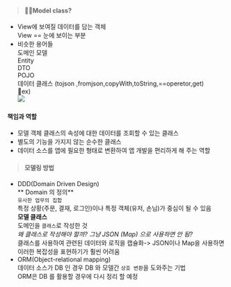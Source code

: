 > #### 🙋🏻Model class?<br>
- View에 보여질 데이터를 담는 객체<br>
 View == 눈에 보이는 부분<br>
- 비슷한 용어들<br>
도메인 모델<br>
Entity<br>
DTO<br>
POJO<br>
데이터 클래스 (tojson ,fromjson,copyWith,toString,==operetor,get)<br>ex)<br>
![](https://velog.velcdn.com/images/hee462/post/67260556-97a9-49b5-a61d-256e5dccfd48/image.png)
#### 책임과 역할<br>
- 모델 객체 클래스의 속성에 대한 데이터를 조회할 수 있는 클래스<br>
- 별도의 기능을 가지지 않는 순수한 클래스<br>
- 데이터 소스를 앱에 필요한 형태로 변환하여 앱 개발을 편리하게 해 주는 역할<br>

>####  모델링 방법<br>
- DDD(Domain Driven Design)<br>
** Domain 의 정의**<br>
`유사한 업무의 집합`<br>
특정 상황(주문, 결재, 로그인)이나 특정 객체(유저, 손님)가 중심이 될 수 있음<br>
**모델 클래스**<br>
도메인을 `클래스`로 작성한 것<br>
_왜 클래스로 작성해야 할까? 그냥 JSON (Map) 으로 사용하면 안 됨?_<br>
 클래스를 사용하여 관련된 데이터와 로직을 캡슐화-> JSON이나 Map을 사용하면 이러한 복잡성을 표현하기가 훨씬 어려움<br>
- ORM(Object-relational mapping)<br>
데이터 소스가 DB 인 경우 DB 와 모델간 `상호 변환`을 도와주는 기법<br>
ORM은 DB 를 활용할 경우에 다시 정리 할 예정<br>





